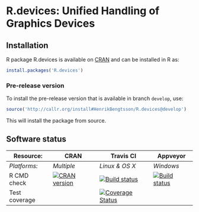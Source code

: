 # R.devices: Unified Handling of Graphics Devices


## Installation
R package R.devices is available on [CRAN](http://cran.r-project.org/package=R.devices) and can be installed in R as:
```r
install.packages('R.devices')
```

### Pre-release version

To install the pre-release version that is available in branch `develop`, use:
```r
source('http://callr.org/install#HenrikBengtsson/R.devices@develop')
```
This will install the package from source.  



## Software status

| Resource:     | CRAN        | Travis CI      | Appveyor         |
| ------------- | ------------------- | -------------- | ---------------- |
| _Platforms:_  | _Multiple_          | _Linux & OS X_ | _Windows_        |
| R CMD check   | <a href="http://cran.r-project.org/web/checks/check_results_R.devices.html"><img border="0" src="http://www.r-pkg.org/badges/version/R.devices" alt="CRAN version"></a> | <a href="https://travis-ci.org/HenrikBengtsson/R.devices"><img src="https://travis-ci.org/HenrikBengtsson/R.devices.svg" alt="Build status"></a>  | <a href="https://ci.appveyor.com/project/HenrikBengtsson/r-devices"><img src="https://ci.appveyor.com/api/projects/status/github/HenrikBengtsson/R.devices?svg=true" alt="Build status"></a> |
| Test coverage |                     | <a href="https://coveralls.io/r/HenrikBengtsson/R.devices"><img src="https://coveralls.io/repos/HenrikBengtsson/R.devices/badge.svg?branch=develop" alt="Coverage Status"/></a>    |                  |
